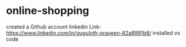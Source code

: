 # online-shopping
created a Github account
linkedin Link-https://www.linkedin.com/in/guguloth-praveen-82a8991b8/
installed vs code
